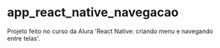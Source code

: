 # app_react_native_navegacao

Projeto feito no curso da Alura 'React Native: criando menu e navegando entre telas'.
